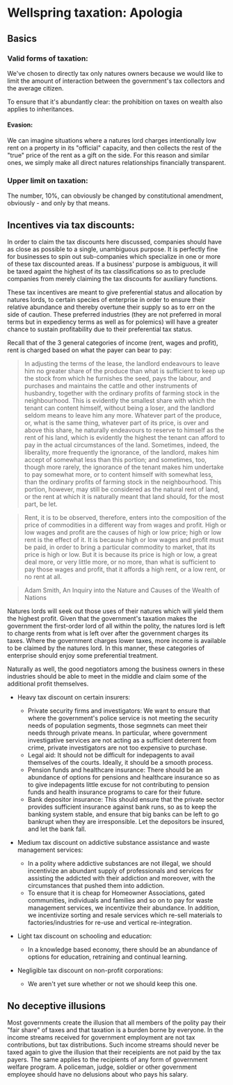 # Wellspring taxation: Apologia

## Basics

### Valid forms of taxation:

We've chosen to directly tax only natures owners because we would like to limit the amount of interaction between the government's tax collectors and the average citizen.

To ensure that it's abundantly clear: the prohibition on taxes on wealth also applies to inheritances.

#### Evasion:

We can imagine situations where a natures lord charges intentionally low rent on a property in its "official" capacity, and then collects the rest of the "true" price of the rent as a gift on the side. For this reason and similar ones, we simply make all direct natures relationships financially transparent.

### Upper limit on taxation:

The number, 10%, can obviously be changed by constitutional amendment, obviously - and only by that means.

## Incentives via tax discounts:

In order to claim the tax discounts here discussed, companies should have as close as possible to a single, unambiguous purpose. It is perfectly fine for businesses to spin out sub-companies which specialize in one or more of these tax discounted areas. If a business' purpose is ambiguous, it will be taxed againt the highest of its tax classifications so as to preclude companies from merely claiming the tax discounts for auxiliary functions.

These tax incentives are meant to give preferential status and allocation by natures lords, to certain species of enterprise in order to ensure their relative abundance and thereby overtune their supply so as to err on the side of caution. These preferred industries (they are not preferred in moral terms but in expediency terms as well as for polemics) will have a greater chance to sustain profitability due to their preferential tax status.

Recall that of the 3 general categories of income (rent, wages and profit), rent is charged based on what the payer can bear to pay:

> In adjusting the terms of the lease, the landlord endeavours to leave him no greater share of the produce than what is sufficient to keep up the stock from which he furnishes the seed, pays the labour, and purchases and maintains the cattle and other instruments of husbandry, together with the ordinary profits of farming stock in the neighbourhood. This is evidently the smallest share with which the tenant can content himself, without being a loser, and the landlord seldom means to leave him any more. Whatever part of the produce, or, what is the same thing, whatever part of its price, is over and above this share, he naturally endeavours to reserve to himself as the rent of his land, which is evidently the highest the tenant can afford to pay in the actual circumstances of the land. Sometimes, indeed, the liberality, more frequently the ignorance, of the landlord, makes him accept of somewhat less than this portion; and sometimes, too, though more rarely, the ignorance of the tenant makes him undertake to pay somewhat more, or to content himself with somewhat less, than the ordinary profits of farming stock in the neighbourhood. This portion, however, may still be considered as the natural rent of land, or the rent at which it is naturally meant that land should, for the most part, be let.

> Rent, it is to be observed, therefore, enters into the composition of the price of commodities in a different way from wages and profit. High or low wages and profit are the causes of high or low price; high or low rent is the effect of it. It is because high or low wages and profit must be paid, in order to bring a particular commodity to market, that its price is high or low. But it is because its price is high or low, a great deal more, or very little more, or no more, than what is sufficient to pay those wages and profit, that it affords a high rent, or a low rent, or no rent at all.

> Adam Smith, An Inquiry into the Nature and Causes of the Wealth of Nations

Natures lords will seek out those uses of their natures which will yield them the highest profit. Given that the government's taxation makes the government the first-order lord of all within the polity, the natures lord is left to charge rents from what is left over after the government charges its taxes. Where the government charges lower taxes, more income is available to be claimed by the natures lord. In this manner, these categories of enterprise should enjoy some preferential treatment.

Naturally as well, the good negotiators among the business owners in these industries should be able to meet in the middle and claim some of the additional profit themselves.

- Heavy tax discount on certain insurers:
  - Private security firms and investigators: We want to ensure that where the government's police service is not meeting the security needs of population segments, those segmnets can meet their needs through private means. In particular, where government investigative services are not acting as a sufficient deterrent from crime, private investigators are not too expensive to purchase.
  - Legal aid: It should not be difficult for indepagents to avail themselves of the courts. Ideally, it should be a smooth process.
  - Pension funds and healthcare insurance: There should be an abundance of options for pensions and healthcare insurance so as to give indepagents little excuse for not contributing to pension funds and health insurance programs to care for their future.
  - Bank depositor insurance: This should ensure that the private sector provides sufficient insurance against bank runs, so as to keep the banking system stable, and ensure that big banks can be left to go bankrupt when they are irresponsible. Let the depositors be insured, and let the bank fall.

- Medium tax discount on addictive substance assistance and waste management services:
  - In a polity where addictive substances are not illegal, we should incentivize an abundant supply of professionals and services for assisting the addicted with their addiction and moreover, with the circumstances that pushed them into addiction.
  - To ensure that it is cheap for Homeowner Associations, gated communities, individuals and families and so on to pay for waste management services, we incentivize their abundance. In addition, we incentivize sorting and resale services which re-sell materials to factories/industries for re-use and vertical re-integration.

- Light tax discount on schooling and education:
  - In a knowledge based economy, there should be an abundance of options for education, retraining and continual learning.
 
- Negligible tax discount on non-profit corporations:
  - We aren't yet sure whether or not we should keep this one.

## No deceptive illusions

Most governments create the illusion that all members of the polity pay their "fair share" of taxes and that taxation is a burden borne by everyone. In the income streams received for government employment are not tax contributions, but tax distributions. Such income streams should never be taxed again to give the illusion that their receipients are not paid by the tax payers. The same applies to the recipients of any form of government welfare program. A policeman, judge, soldier or other government employee should have no delusions about who pays his salary.

